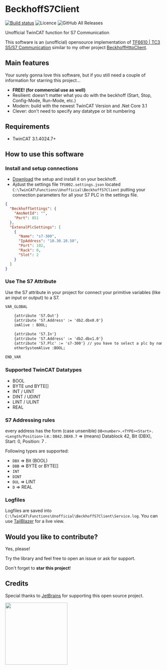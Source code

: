# BeckhoffS7Client

[![Build status](https://ci.appveyor.com/api/projects/status/7qbba540vvgwj09a?svg=true)](https://ci.appveyor.com/project/fbarresi/beckhoffs7client)
![Licence](https://img.shields.io/github/license/fbarresi/BeckhoffS7Client.svg)
![GitHub All Releases](https://img.shields.io/github/downloads/fbarresi/BeckhoffS7Client/total)

Unofficial TwinCAT function for S7 Communication


This software is an (unofficial) opensource implementation of [TF6610 | TC3 S5/S7 Communication](https://www.beckhoff.com.ph/default.asp?twincat/tf6760.htm) similar to my other project [BeckhoffHttpClient](https://github.com/fbarresi/BeckhoffHttpClient).

## Main features

Your surely gonna love this software, but if you still need a couple of information for starring this project...

- **FREE! (for commercial use as well)**
- Resilient: doesn't matter what you do with the beckhoff (Start, Stop, Config-Mode, Run-Mode, etc.)
- Modern: build with the newest TwinCAT Version and .Net Core 3.1
- Clever: don't need to specify any datatype or bit numbering

## Requirements

- TwinCAT 3.1.4024.7+

## How to use this software

### Install and setup connections

- [Download](https://github.com/fbarresi/BeckhoffS7Client/releases/latest) the setup and install it on your beckhoff.
- Ajdust the settings file `TFU002.settings.json` located `C:\TwinCAT\Functions\Unofficial\BeckhoffS7Client` putting your connection parameters for all your S7 PLC in the settings file. 

```json
{
  "BeckhoffSettings": {
    "AmsNetId": "",
    "Port": 851
  },
  "ExtenalPlcSettings": [
    {
      "Name": "s7-300",
      "IpAddress": "10.30.10.50",
      "Port": 102,
      "Rack": 0,
      "Slot": 2
    }
  ]
}
```

### Use The S7 Attribute

Use the S7 attribute in your project for connect your primitive variables (like an input or output) to a S7.

```reStructuredText
VAR_GLOBAL
	
	{attribute 'S7.Out'}
	{attribute 'S7.Address' := 'db2.dbx0.0'}
	imAlive : BOOL;

	{attribute 'S7.In'}
	{attribute 'S7.Address' := 'db2.dbx1.0'}
	{attribute 'S7.Plc' := 's7-300'} // you have to select a plc by name only if you have more then one
	otherSystemAlive :BOOL;
	
END_VAR
```

### Supported TwinCAT Datatypes

- BOOL
- BYTE und BYTE[]
- INT / UINT
- DINT / UDINT
- LINT / ULINT
- REAL

### S7 Addressing rules

every address has the form (case unsenible) `DB<number>.<TYPE><Start>.<Length/Position>`
i.e.: `DB42.DBX0.7` => (means) Datablock 42, Bit (DBX), Start: 0, Position: 7 .

Following types are supported:
- `DBX` => Bit (BOOL)
- `DBB` => BYTE or BYTE[]
- `INT`
- `DINT`
- `DUL` => LINT
- `D` => REAL

### Logfiles

Logfiles are saved into `C:\TwinCAT\Functions\Unofficial\BeckhoffS7Client\Service.log`. 
You can use [TailBlazer](https://github.com/RolandPheasant/TailBlazer) for a live view.


## Would you like to contribute?

Yes, please!

Try the library and feel free to open an issue or ask for support. 

Don't forget to **star this project**! 

## Credits

Special thanks to [JetBrains](https://www.jetbrains.com/?from=BeckhoffHttpClient) for supporting this open source project.

<a href="https://www.jetbrains.com/?from=BeckhoffS7Client"><img height="200" src="https://www.jetbrains.com/company/brand/img/jetbrains_logo.png"></a>


